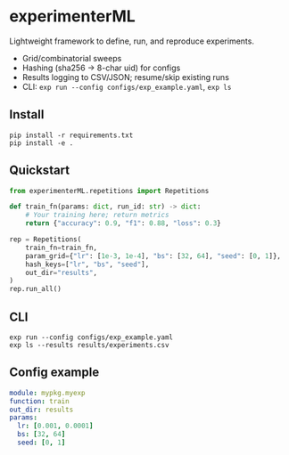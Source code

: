 # experimenterML

Lightweight framework to define, run, and reproduce experiments.

- Grid/combinatorial sweeps
- Hashing (sha256 → 8-char uid) for configs
- Results logging to CSV/JSON; resume/skip existing runs
- CLI: `exp run --config configs/exp_example.yaml`, `exp ls`

## Install

```
pip install -r requirements.txt
pip install -e .
```

## Quickstart

```python
from experimenterML.repetitions import Repetitions

def train_fn(params: dict, run_id: str) -> dict:
    # Your training here; return metrics
    return {"accuracy": 0.9, "f1": 0.88, "loss": 0.3}

rep = Repetitions(
    train_fn=train_fn,
    param_grid={"lr": [1e-3, 1e-4], "bs": [32, 64], "seed": [0, 1]},
    hash_keys=["lr", "bs", "seed"],
    out_dir="results",
)
rep.run_all()
```

## CLI

```
exp run --config configs/exp_example.yaml
exp ls --results results/experiments.csv
```

## Config example

```yaml
module: mypkg.myexp
function: train
out_dir: results
params:
  lr: [0.001, 0.0001]
  bs: [32, 64]
  seed: [0, 1]
```


